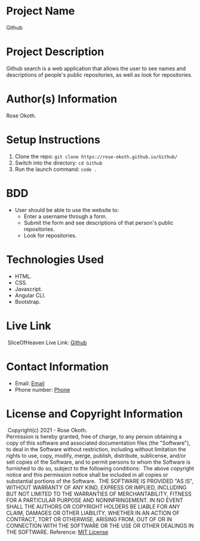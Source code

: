 # Project Name

Github
​
# Project Description

Github search is a web application that allows the user to see names and descriptions of people's public repositories, as well as look for repositories.
​
# Author(s) Information

Rose Okoth.
​
# Setup Instructions
1. Clone the repo:
    `git clone https://rose-okoth.github.io/Github/`
​
1. Switch into the directory:
    `cd Github`
​
1. Run the launch command:
    `code .`
​
# BDD
* User should be able to use the website to:
    - Enter a username through a form.
    - Submit the form and see descriptions of that person's public repositories.
    - Look for repositories.

# Technologies Used
* HTML.
* CSS.
* Javascript.
* Angular CLI.
* Bootstrap.
​
# Live Link
​
SliceOfHeaven Live Link: [Github](https://rose-okoth.github.io/Github/)
​
# Contact Information

* Email: [Email](mailto:okoth.rose0@gmail.com)
* Phone number: [Phone](tel:+254712476547)
​
# License and Copyright Information
​
Copyright(c) 2021 - Rose Okoth.  
​
Permission is hereby granted, free of charge, to any person obtaining a copy of this software and associated documentation files (the "Software"), to deal in the Software without restriction, including without limitation the rights to use, copy, modify, merge, publish, distribute, sublicense, and/or sell copies of the Software, and to permit persons to whom the Software is furnished to do so, subject to the following conditions:
​
The above copyright notice and this permission notice shall be included in all copies or substantial portions of the Software.
​
THE SOFTWARE IS PROVIDED "AS IS", WITHOUT WARRANTY OF ANY KIND, EXPRESS OR IMPLIED, INCLUDING BUT NOT LIMITED TO THE WARRANTIES OF MERCHANTABILITY, FITNESS FOR A PARTICULAR PURPOSE AND NONINFRINGEMENT. IN NO EVENT SHALL THE AUTHORS OR COPYRIGHT HOLDERS BE LIABLE FOR ANY CLAIM, DAMAGES OR OTHER LIABILITY, WHETHER IN AN ACTION OF CONTRACT, TORT OR OTHERWISE, ARISING FROM, OUT OF OR IN CONNECTION WITH THE SOFTWARE OR THE USE OR OTHER DEALINGS IN THE SOFTWARE.
​
Reference: [MIT License](https://opensource.org/licenses/MIT)